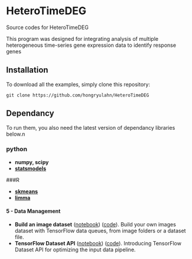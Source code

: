# HeteroTimeDEG
Source codes for HeteroTimeDEG

This program was designed for integrating analysis of multiple heterogeneous time-series gene expression data to identify response genes




## Installation

To download all the examples, simply clone this repository:
```
git clone https://github.com/hongryulahn/HeteroTimeDEG
```

## Dependancy
To run them, you also need the latest version of dependancy libraries below.n

### python 
- **numpy, scipy** 
- **[statsmodels](https://www.statsmodels.org/stable/install.html)**

###R
- **[skmeans](https://cran.r-project.org/web/packages/skmeans/index.html)**
- **[limma](https://bioconductor.org/packages/release/bioc/html/limma.html)**


#### 5 - Data Management
- **Build an image dataset** ([notebook](https://github.com/aymericdamien/TensorFlow-Examples/blob/master/notebooks/5_DataManagement/build_an_image_dataset.ipynb)) ([code](https://github.com/aymericdamien/TensorFlow-Examples/blob/master/examples/5_DataManagement/build_an_image_dataset.py)). Build your own images dataset with TensorFlow data queues, from image folders or a dataset file.
- **TensorFlow Dataset API** ([notebook](https://github.com/aymericdamien/TensorFlow-Examples/blob/master/notebooks/5_DataManagement/tensorflow_dataset_api.ipynb)) ([code](https://github.com/aymericdamien/TensorFlow-Examples/blob/master/examples/5_DataManagement/tensorflow_dataset_api.py)). Introducing TensorFlow Dataset API for optimizing the input data pipeline.
